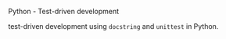 Python - Test-driven development

test-driven development using `docstring` and `unittest` in Python.

